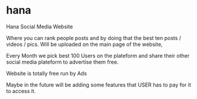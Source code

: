 # hana
Hana Social Media Website

Where you can rank people posts and by doing that the best ten posts / videos / pics. Will be uploaded on the main page of the website, 

Every Month we pick best 100 Users on the plateform and share their other social media plateform to advertise them free. 

Website is totally free run by Ads 

Maybe in the future will be adding some features that USER has to pay for it to access it. 

